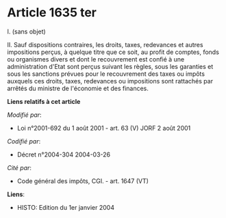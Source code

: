 # Article 1635 ter

I. (sans objet)

II. Sauf dispositions contraires, les droits, taxes, redevances et autres impositions perçus, à quelque titre que ce soit, au
profit de comptes, fonds ou organismes divers et dont le recouvrement est confié à une administration d'Etat sont perçus
suivant les règles, sous les garanties et sous les sanctions prévues pour le recouvrement des taxes ou impôts auxquels ces
droits, taxes, redevances ou impositions sont rattachés par arrêtés du ministre de l'économie et des finances.

**Liens relatifs à cet article**

_Modifié par_:

  - Loi n°2001-692 du 1 août 2001 - art. 63 (V) JORF 2 août 2001

_Codifié par_:

  - Décret n°2004-304 2004-03-26

_Cité par_:

  - Code général des impôts, CGI. - art. 1647 (VT)

**Liens**:

  - HISTO: Edition du 1er janvier 2004
